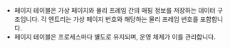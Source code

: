 - 페이지 테이블은 가상 페이지와 물리 프레임 간의 매핑 정보를 저장하는 데이터 구조입니다. 각 엔트리는 가상 페이지 번호와 해당하는 물리 프레임 번호를 포함합니다.
- 페이지 테이블은 프로세스마다 별도로 유지되며, 운영 체제가 이를 관리합니다.